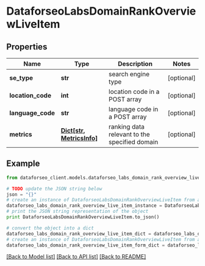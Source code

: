 # DataforseoLabsDomainRankOverviewLiveItem


## Properties

Name | Type | Description | Notes
------------ | ------------- | ------------- | -------------
**se_type** | **str** | search engine type | [optional] 
**location_code** | **int** | location code in a POST array | [optional] 
**language_code** | **str** | language code in a POST array | [optional] 
**metrics** | [**Dict[str, MetricsInfo]**](MetricsInfo.md) | ranking data relevant to the specified domain | [optional] 

## Example

```python
from dataforseo_client.models.dataforseo_labs_domain_rank_overview_live_item import DataforseoLabsDomainRankOverviewLiveItem

# TODO update the JSON string below
json = "{}"
# create an instance of DataforseoLabsDomainRankOverviewLiveItem from a JSON string
dataforseo_labs_domain_rank_overview_live_item_instance = DataforseoLabsDomainRankOverviewLiveItem.from_json(json)
# print the JSON string representation of the object
print DataforseoLabsDomainRankOverviewLiveItem.to_json()

# convert the object into a dict
dataforseo_labs_domain_rank_overview_live_item_dict = dataforseo_labs_domain_rank_overview_live_item_instance.to_dict()
# create an instance of DataforseoLabsDomainRankOverviewLiveItem from a dict
dataforseo_labs_domain_rank_overview_live_item_form_dict = dataforseo_labs_domain_rank_overview_live_item.from_dict(dataforseo_labs_domain_rank_overview_live_item_dict)
```
[[Back to Model list]](../README.md#documentation-for-models) [[Back to API list]](../README.md#documentation-for-api-endpoints) [[Back to README]](../README.md)


